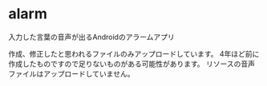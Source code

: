 # alarm
入力した言葉の音声が出るAndroidのアラームアプリ

作成、修正したと思われるファイルのみアップロードしています。
4年ほど前に作成したものですので足りないものがある可能性があります。
リソースの音声ファイルはアップロードしていません。


